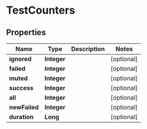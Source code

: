 
# TestCounters

## Properties
Name | Type | Description | Notes
------------ | ------------- | ------------- | -------------
**ignored** | **Integer** |  |  [optional]
**failed** | **Integer** |  |  [optional]
**muted** | **Integer** |  |  [optional]
**success** | **Integer** |  |  [optional]
**all** | **Integer** |  |  [optional]
**newFailed** | **Integer** |  |  [optional]
**duration** | **Long** |  |  [optional]



